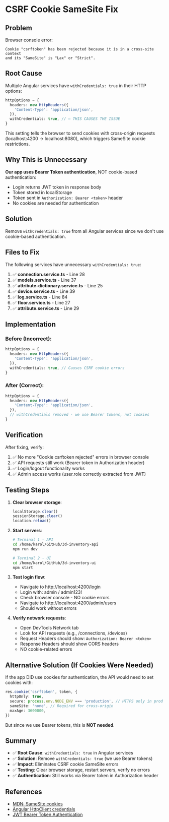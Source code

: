 # CSRF Cookie SameSite Fix

## Problem

Browser console error:

```
Cookie "csrftoken" has been rejected because it is in a cross-site context
and its "SameSite" is "Lax" or "Strict".
```

## Root Cause

Multiple Angular services have `withCredentials: true` in their HTTP options:

```typescript
httpOptions = {
  headers: new HttpHeaders({
    'Content-Type': 'application/json',
  }),
  withCredentials: true, // ← THIS CAUSES THE ISSUE
}
```

This setting tells the browser to send cookies with cross-origin requests (localhost:4200 → localhost:8080), which triggers SameSite cookie restrictions.

## Why This is Unnecessary

**Our app uses Bearer Token authentication**, NOT cookie-based authentication:

- Login returns JWT token in response body
- Token stored in localStorage
- Token sent in `Authorization: Bearer <token>` header
- No cookies are needed for authentication

## Solution

Remove `withCredentials: true` from all Angular services since we don't use cookie-based authentication.

## Files to Fix

The following services have unnecessary `withCredentials: true`:

1. ✅ **connection.service.ts** - Line 28
2. ✅ **models.service.ts** - Line 37
3. ✅ **attribute-dictionary.service.ts** - Line 25
4. ✅ **device.service.ts** - Line 39
5. ✅ **log.service.ts** - Line 84
6. ✅ **floor.service.ts** - Line 27
7. ✅ **attribute.service.ts** - Line 29

## Implementation

### Before (Incorrect):

```typescript
httpOptions = {
  headers: new HttpHeaders({
    'Content-Type': 'application/json',
  }),
  withCredentials: true, // Causes CSRF cookie errors
}
```

### After (Correct):

```typescript
httpOptions = {
  headers: new HttpHeaders({
    'Content-Type': 'application/json',
  }),
  // withCredentials removed - we use Bearer tokens, not cookies
}
```

## Verification

After fixing, verify:

1. ✅ No more "Cookie csrftoken rejected" errors in browser console
2. ✅ API requests still work (Bearer token in Authorization header)
3. ✅ Login/logout functionality works
4. ✅ Admin access works (user.role correctly extracted from JWT)

## Testing Steps

1. **Clear browser storage**:

   ```javascript
   localStorage.clear()
   sessionStorage.clear()
   location.reload()
   ```

2. **Start servers**:

   ```bash
   # Terminal 1 - API
   cd /home/karol/GitHub/3d-inventory-api
   npm run dev

   # Terminal 2 - UI
   cd /home/karol/GitHub/3d-inventory-ui
   npm start
   ```

3. **Test login flow**:
   - Navigate to http://localhost:4200/login
   - Login with: admin / admin123!
   - Check browser console - NO cookie errors
   - Navigate to http://localhost:4200/admin/users
   - Should work without errors

4. **Verify network requests**:
   - Open DevTools Network tab
   - Look for API requests (e.g., /connections, /devices)
   - Request Headers should show: `Authorization: Bearer <token>`
   - Response Headers should show CORS headers
   - NO cookie-related errors

## Alternative Solution (If Cookies Were Needed)

If the app DID use cookies for authentication, the API would need to set cookies with:

```typescript
res.cookie('csrftoken', token, {
  httpOnly: true,
  secure: process.env.NODE_ENV === 'production', // HTTPS only in prod
  sameSite: 'none', // Required for cross-origin
  maxAge: 3600000,
})
```

But since we use Bearer tokens, this is **NOT needed**.

## Summary

- ✅ **Root Cause**: `withCredentials: true` in Angular services
- ✅ **Solution**: Remove `withCredentials: true` (we use Bearer tokens)
- ✅ **Impact**: Eliminates CSRF cookie SameSite errors
- ✅ **Testing**: Clear browser storage, restart servers, verify no errors
- ✅ **Authentication**: Still works via Bearer token in Authorization header

## References

- [MDN: SameSite cookies](https://developer.mozilla.org/en-US/docs/Web/HTTP/Headers/Set-Cookie/SameSite)
- [Angular HttpClient credentials](https://angular.io/api/common/http/HttpClient)
- [JWT Bearer Token Authentication](https://jwt.io/introduction)
